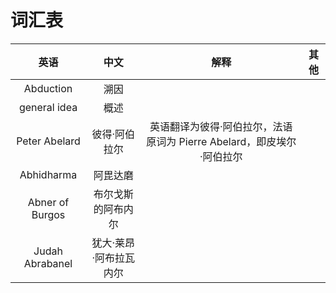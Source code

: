 # 词汇表

|英语|中文|解释|其他|
|:---:|:---:|:---:|:---:|
|Abduction|溯因|||
|general idea|概述|||
|Peter Abelard|彼得·阿伯拉尔|英语翻译为彼得·阿伯拉尔，法语原词为 Pierre Abelard，即皮埃尔·阿伯拉尔||
|Abhidharma|阿毘达磨|||
|Abner of Burgos|布尔戈斯的阿布内尔|||
|Judah Abrabanel|犹大·莱昂·阿布拉瓦内尔|||
